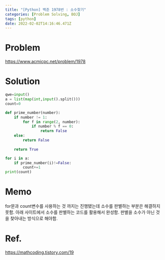 ```yaml
---
title: "[Python] 백준 1978번 : 소수찾기"
categories: [Problem Solving, BOJ]
tags: [python]
date: 2022-02-02T14:16:46.471Z
---
```

# Problem
<https://www.acmicpc.net/problem/1978>

# Solution
```py
qwe=input()
a = list(map(int,input().split()))
count=0

def prime_number(number):
    if number != 1:                 
        for f in range(2, number):  
            if number % f == 0:     
                return False
    else:
        return False
    
    return True

for i in a:
    if prime_number(i)!=False:
        count+=1
print(count)
```

# Memo
for문과 count변수를 사용하는 것 까지는 진행됐는데 소수를 판별하는 부분은 해결하지 못함.
아래 사이트에서 소수를 판별하는 코드를 활용해서 완성함.
판별을 소수가 아닌 것을 찾아내는 방식으로 해야함.

# Ref.
<https://mathcoding.tistory.com/19>